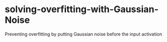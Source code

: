 # solving-overfitting-with-Gaussian-Noise
Preventing overfitting by putting Gaussian noise before the input activation
